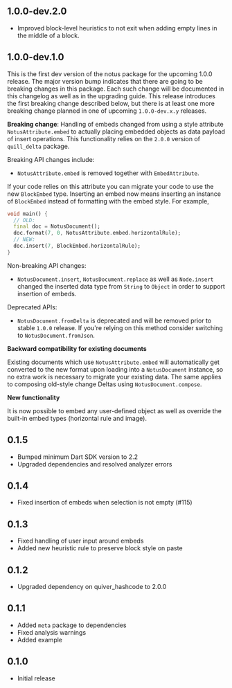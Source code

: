 ## 1.0.0-dev.2.0

* Improved block-level heuristics to not exit when adding empty lines in the middle of a block.

## 1.0.0-dev.1.0

This is the first dev version of the notus package for the upcoming 1.0.0 release.
The major version bump indicates that there are going to be breaking changes in this package.
Each such change will be documented in this changelog as well as in the upgrading guide.
This release introduces the first breaking change described below, but there is at least one
more breaking change planned in one of upcoming `1.0.0-dev.x.y` releases.

**Breaking change**: Handling of embeds changed from using a style attribute 
`NotusAttribute.embed` to actually placing embedded objects as data payload of insert operations.
This functionality relies on the `2.0.0` version of `quill_delta` package.

Breaking API changes include:

* `NotusAttribute.embed` is removed together with `EmbedAttribute`.

If your code relies on this attribute you can migrate your code to use the new `BlockEmbed` type.
Inserting an embed now means inserting an instance of `BlockEmbed` instead of formatting with
the embed style. For example,

```dart
void main() {
  // OLD:
  final doc = NotusDocument();
  doc.format(7, 0, NotusAttribute.embed.horizontalRule);
  // NEW:
  doc.insert(7, BlockEmbed.horizontalRule);
}
```

Non-breaking API changes:

* `NotusDocument.insert`, `NotusDocument.replace` as well as `Node.insert` changed the inserted
  data type from `String` to `Object` in order to support insertion of embeds.
  
Deprecated APIs:

* `NotusDocument.fromDelta` is deprecated and will be removed prior to stable `1.0.0` release.
  If you're relying on this method consider switching to `NotusDocument.fromJson`.

**Backward compatibility for existing documents**

Existing documents which use `NotusAttribute.embed` will automatically get converted to the new 
format upon loading into a `NotusDocument` instance, so no extra work is necessary to migrate your
existing data. The same applies to composing old-style change Deltas using `NotusDocument.compose`.

**New functionality**

It is now possible to embed any user-defined object as well as override the built-in embed types
(horizontal rule and image).


## 0.1.5

* Bumped minimum Dart SDK version to 2.2
* Upgraded dependencies and resolved analyzer errors

## 0.1.4

* Fixed insertion of embeds when selection is not empty (#115)

## 0.1.3

* Fixed handling of user input around embeds
* Added new heuristic rule to preserve block style on paste

## 0.1.2

* Upgraded dependency on quiver_hashcode to 2.0.0

## 0.1.1

* Added `meta` package to dependencies
* Fixed analysis warnings
* Added example

## 0.1.0

*  Initial release
